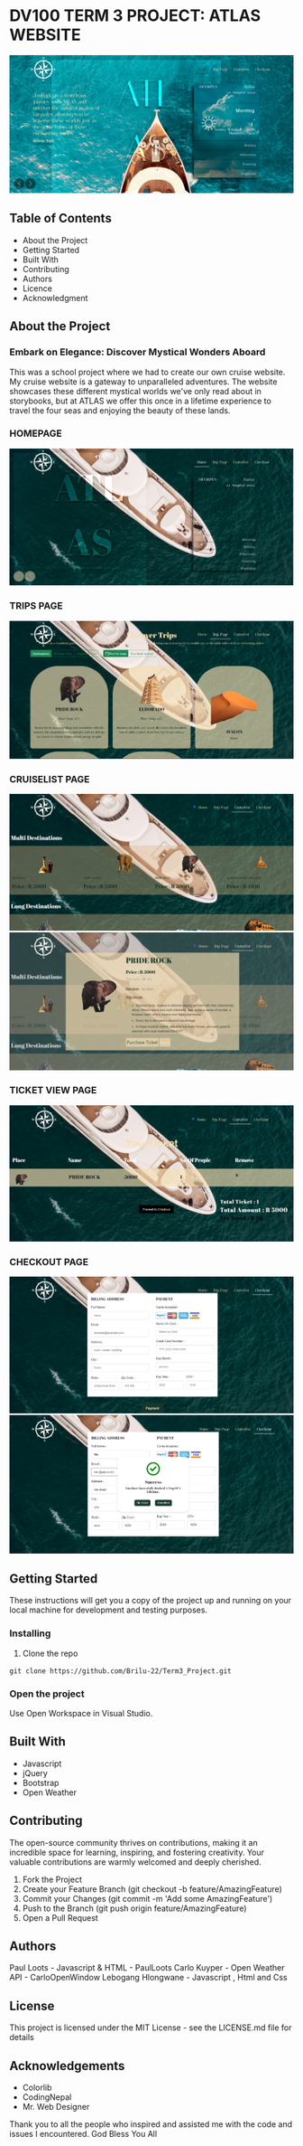 # DV100 TERM 3 PROJECT: ATLAS WEBSITE

![ATLASLogo](/assets/Screenshot%202023-08-09%20222513.png)


## Table of Contents
* About the Project 
* Getting Started 
* Built With 
* Contributing 
* Authors 
* Licence 
* Acknowledgment 

## About the Project 
### Embark on Elegance: Discover Mystical Wonders Aboard

This was a school project where we had to create our own cruise website. My cruise website is a gateway to unparalleled adventures. The website showcases these different mystical worlds we've only read about in storybooks, but at ATLAS we offer this once in a lifetime experience to travel the four seas and enjoying the beauty of these lands.

### HOMEPAGE 
![homepage](/assets/home%20%20(1).png)

### TRIPS PAGE 
![TRIP](/assets/home%20%20(2).png)

### CRUISELIST PAGE 
![CRUISE](/assets/home%20%20(3).png)
![cruise2](/assets/home%20%20(4).png)

### TICKET VIEW PAGE 
![ticket](/assets/home%20%20(5).png)

### CHECKOUT PAGE 
![checkout](/assets/home%20%20(6).png)
![payment](/assets/home%20%20(7).png)


## Getting Started
These instructions will get you a copy of the project up and running on your local machine for development and testing purposes.

### Installing
1. Clone the repo

```
git clone https://github.com/Brilu-22/Term3_Project.git

```

### Open the project
Use Open Workspace in Visual Studio.

## Built With
* Javascript
* jQuery
* Bootstrap
* Open Weather

## Contributing
The open-source community thrives on contributions, making it an incredible space for learning, inspiring, and fostering creativity. Your valuable contributions are warmly welcomed and deeply cherished.

1. Fork the Project
2. Create your Feature Branch (git checkout -b feature/AmazingFeature)
3. Commit your Changes (git commit -m 'Add some AmazingFeature')
4. Push to the Branch (git push origin feature/AmazingFeature)
5. Open a Pull Request

## Authors
Paul Loots - Javascript & HTML - PaulLoots
Carlo Kuyper - Open Weather API - CarloOpenWindow 
Lebogang Hlongwane - Javascript , Html and Css 


## License
This project is licensed under the MIT License - see the LICENSE.md file for details

## Acknowledgements
* Colorlib 
* CodingNepal 
* Mr. Web Designer 

Thank you to all the people who inspired and assisted me with the code and issues I encountered. God Bless You All 